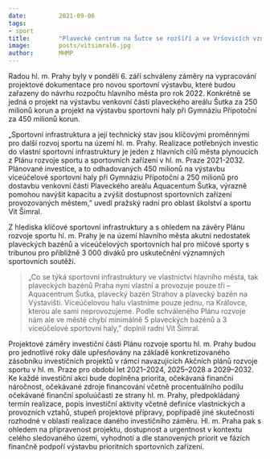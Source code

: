 ```yaml
---
date:         2021-09-06
tags:         
- sport
title:        "Plavecké centrum na Šutce se rozšíří a ve Vršovicích vznikne nová multifunkční hala"
image: 	      posts/vitsimral6.jpg
author:       MHMP
---
```


Radou hl. m. Prahy byly v pondělí 6. září schváleny záměry na vypracování projektové dokumentace pro novou sportovní výstavbu, které budou zařazeny do návrhu rozpočtu hlavního města pro rok 2022. Konkrétně se jedná o projekt na výstavbu venkovní části plaveckého areálu Šutka za 250 milionů korun a projekt na výstavbu sportovní haly při Gymnáziu Přípotoční za 450 milionů korun.

„Sportovní infrastruktura a její technický stav jsou klíčovými proměnnými pro další rozvoj sportu na území hl. m. Prahy. Realizace potřebných investic do vlastní sportovní infrastruktury je jeden z hlavních cílů města plynoucích z Plánu rozvoje sportu a sportovních zařízení v hl. m. Praze 2021-2032. Plánované investice, a to odhadovaných 450 milionů na výstavbu víceúčelové sportovní haly při Gymnáziu Přípotoční a 250 milionů pro dostavbu venkovní části Plaveckého areálu Aquacentum Šutka, výrazně pomohou navýšit kapacitu a zvýšit dostupnost sportovních zařízení provozovaných městem,” uvedl pražský radní pro oblast školství a sportu Vít Šimral.

Z hlediska klíčové sportovní infrastruktury a s ohledem na závěry Plánu rozvoje sportu hl. m. Prahy je na území hlavního města akutní nedostatek plaveckých bazénů a víceúčelových sportovních hal pro míčové sporty s tribunou pro přibližně 3 000 diváků pro uskutečnění významných sportovních soutěží. 

> „Co se týká sportovní infrastruktury ve vlastnictví hlavního města, tak plaveckých bazénů Praha nyní vlastní a provozuje pouze tři – Aquacentrum Šutka, plavecký bazén Strahov a plavecký bazén na Výstavišti. Víceúčelovou halu vlastníme pouze jednu, na Královce, kterou ale sami neprovozujeme. Podle schváleného Plánu rozvoje nám ale ve městě chybí minimálně 5 plaveckých bazénů a 3 víceúčelové sportovní haly,” doplnil radní Vít Šimral.

Projektové záměry investiční části Plánu rozvoje sportu hl. m. Prahy budou pro jednotlivé roky dále upřesňovány na základě konkretizovaného zásobníku investičních projektů v rámci navazujících Akčních plánů rozvoje sportu v hl. m. Praze pro období let 2021–2024, 2025–2028 a 2029–2032. Ke každé investiční akci bude doplněna priorita, očekávaná finanční náročnost, očekávané zdroje financování včetně procentuálního podílu očekávané finanční spoluúčasti ze strany hl. m. Prahy, předpokládaný termín realizace, popis investiční aktivity včetně definice vlastnických a provozních vztahů, stupeň projektové přípravy, popřípadě jiné skutečnosti rozhodné v oblasti realizace daného investičního záměru. Hl. m. Praha pak s ohledem na připravenost projektu, dostupnost a urgentnost v kontextu celého sledovaného území, vyhodnotí a dle stanovených priorit ve fázích finančně podpoří výstavbu prioritních sportovních zařízení.
